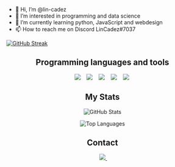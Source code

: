 - 👋 Hi, I’m @lin-cadez
- 👀 I’m interested in programming and data science
- 🌱 I’m currently learning python, JavaScript and webdesign
- 📫 How to reach me on Discord LinCadez#7037


[![GitHub Streak](https://streak-stats.demolab.com?user=lin-cadez&theme=ayu-light&border_radius=10&date_format=j%2Fn%5B%2FY%5D)](https://git.io/streak-stats)

<div style="text-align: center;">

## Programming languages and tools

<p align='center'>
  <img src="https://img.shields.io/badge/Python-1E415E?style=for-the-badge&logo=python&logoColor=white" />
    &nbsp;&nbsp;
  <img src="https://img.shields.io/badge/Visual_Studio_Code-0078D4?style=for-the-badge&logo=visual%20studio%20code&logoColor=white" />
    &nbsp;&nbsp;
  <img src="https://img.shields.io/badge/Git-F05032?style=for-the-badge&logo=git&logoColor=white" />
    &nbsp;&nbsp;
  <img src="https://img.shields.io/badge/Arduino%20C-008184?style=for-the-badge&logo=arduino&logoColor=white" />
    &nbsp;&nbsp;
 <img src="https://img.shields.io/badge/javascript-%23323330.svg?style=for-the-badge&logo=javascript&logoColor=%23F7DF1E">
 <img src="">
</p>


## My Stats


![GitHub Stats](https://github-readme-stats.vercel.app/api/?username=lin-cadez&count_private=true&theme=tokyonight&showicons=true)


![Top Languages](https://github-readme-stats.vercel.app/api/top-langs/?username=lin-cadez&langs_count=5&theme=tokyonight)


## Contact

<p align='center'>
    </a>&nbsp;&nbsp;
    <a href="https://discordapp.com/users/989076547732402186">
        <img src="https://img.shields.io/badge/Discord-%235865F2.svg?style=for-the-badge&logo=discord&logoColor=white">
    </a>&nbsp;&nbsp;
</p>

</div>
